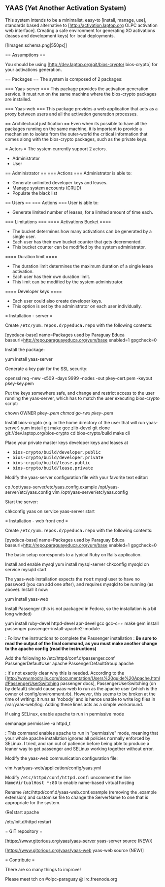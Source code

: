 ## YAAS (Yet Another Activation System) ##

This system intends to be a minimalist, easy-to [install, manage, use], standards based alternative to [http://activation.laptop.org OLPC activation web interface]. Creating a safe environment for generating XO activations (leases and development keys) for local deployments.


[[Imagen:schema.png|550px]]

== Assumptions ==

You should be using [http://dev.laptop.org/git/bios-crypto/ bios-crypto] for your activations generation.

== Packages ==
The system is composed of 2 packages:

=== Yaas-server ===
This package provides the activation generation service. It must run on the same machine where the bios-crypto packages are installed.

=== Yaas-web ===
This package provides a web application that acts as a proxy between users and all the activation generation processes.

== Architectural justification ==
Even when its possible to have all the packages running on the same machine, it is important to provide a mechanism to isolate from the outer-world the critical information that comes along with the bios-crypto packages, such as the private keys.

= Actors =
The system currently support 2 actors.

* Administrator
* User

== Administrator ==
=== Actions ===
Administrator is able to:

* Generate unlimited developer keys and leases.
* Manage system accounts (CRUD)
* Populate the black list

== Users ==
=== Actions ===
User is able to:

* Generate limited number of leases, for a limited amount of time each.

=== Limitations ===
==== Activations Bucket ====
* The bucket determines how many activations can be generated by a single user.
* Each user has their own bucket counter that gets decremented.
* This bucket counter can be modified by the system administrator.

==== Duration limit ====
* The duration limit determines the maximum duration of a single lease activation. 
* Each user has their own duration limit. 
* This limit can be modified by the system administrator.

==== Developer keys ====
* Each user could also create developer keys.
* This option is set by the administrator on each user individually.

= Installation - server =

Create <tt>/etc/yum.repos.d/pyeduca.repo</tt> with the following contents:

  [pyeduca-base]
  name=Packages used by Paraguay Educa
  baseurl=http://repo.paraguayeduca.org/yum/base
  enabled=1
  gpgcheck=0

Install the package:

  yum install yaas-server

Generate a key pair for the SSL security:

  openssl req -new -x509 -days 9999 -nodes -out pkey-cert.pem -keyout pkey-key.pem

Put the keys somewhere safe, and change and restrict access to the user running the yaas-server, which has to match the user executing bios-crypto script:

  chown OWNER pkey-*.pem
  chmod go-rwx pkey-*.pem

Install bios-crypto (e.g. in the home directory of the user that will run yaas-server)
 yum install git make gcc zlib-devel
 git clone git://dev.laptop.org/bios-crypto
 cd bios-crypto/build
 make cli

Place your private master keys developer keys and leases at
* <tt>bios-crypto/build/developer.public</tt>
* <tt>bios-crypto/build/developer.private</tt>
* <tt>bios-crypto/build/lease.public</tt>
* <tt>bios-crypto/build/lease.private</tt>

Modify the yaas-server configuration file with your favorite text editor:

  cp /opt/yaas-server/etc/yaas.config.example /opt/yaas-server/etc/yaas.config
  vim /opt/yaas-server/etc/yaas.config

Start the server:

 chkconfig yaas on
 service yaas-server start

= Installation - web front end =

Create <tt>/etc/yum.repos.d/pyeduca.repo</tt> with the following contents:

  [pyeduca-base]
  name=Packages used by Paraguay Educa
  baseurl=http://repo.paraguayeduca.org/yum/base
  enabled=1
  gpgcheck=0

The basic setup corresponds to a typical Ruby on Rails application.

Install and enable mysql
 yum install mysql-server
 chkconfig mysqld on
 service mysqld start

The yaas-web installation expects the <tt>root</tt> mysql user to have no password (you can add one after), and requires mysqld to be running (as above). Install it now:

 yum install yaas-web

Install Passenger (this is not packaged in Fedora, so the installation is a bit long winded)

 yum install ruby-devel httpd-devel apr-devel gcc gcc-c++ make
 gem install passenger
 passenger-install-apache2-module

: Follow the instructions to complete the Passenger installation
: <b>Be sure to read the output of the final command, as you must make another change to the apache config (read the instructions)</b>

Add the following to /etc/httpd/conf.d/passenger.conf
 PassengerDefaultUser apache
 PassengerDefaultGroup apache

: It's not exactly clear why this is needed. According to the [http://www.modrails.com/documentation/Users%20guide%20Apache.html#PassengerUserSwitching passenger docs], PassengerUserSwitching (on by default) should cause yaas-web to run as the apache user (which is the owner of config/environment.rb). However, this seems to be broken at the time of writing: it runs as 'nobody' and is hence unable to write log files in /var/yaas-web/log. Adding these lines acts as a simple workaround.

If using SELinux, enable apache to run in permissive mode

 semanage permissive -a httpd_t

: This command enables apache to run in "permissive" mode, meaning that your whole apache installation ignores all policies normally enforced by SELinux. I tried, and ran out of patience before being able to produce a leaner way to get passenger and SELinux working together without error.

Modify the yaas-web communication configuration file:

  vim /var/yaas-web/application/config/yaas.yml

Modify <tt>/etc/httpd/conf/httpd.conf</tt>: uncomment the line <tt>NameVirtualHost *:80</tt> to enable name-based virtual hosting 

Rename /etc/httpd/conf.d/yaas-web.conf.example (removing the .example extension) and customise file to change the ServerName to one that is appropriate for the system.

(Re)start apache

 /etc/init.d/httpd restart

= GIT repository =

[https://www.gitorious.org/yaas/yaas-server yaas-server source (NEW)]

[https://www.gitorious.org/yaas/yaas-web yaas-web source (NEW)]

= Contribute =

There are so many things to improve!

Please meet tch on #olpc-paraguay @ irc.freenode.org
